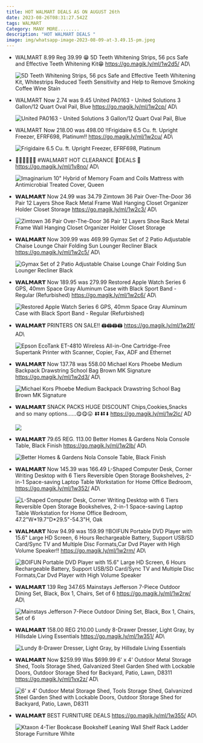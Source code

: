 ```yaml
---
title: HOT WALMART DEALS AS ON AUGUST 26th
date: 2023-08-26T08:31:27.542Z
tags: WALMART
Category: MANY MORE........
description: "HOT WALMART DEALS "
image: img/whatsapp-image-2023-08-09-at-3.49.15-pm.jpeg
---
```

* WALMART
  8.99 Reg 39.99 
  😁 5D Teeth Whitening Strips, 56 pcs Safe and Effective Teeth Whitening 
  Kit😁
  https://go.magik.ly/ml/1w2d5/
  AD\

  ![5D Teeth Whitening Strips, 56 pcs Safe and Effective Teeth Whitening Kit, Whitestrips Reduced Teeth Sensitivity and Help to Remove Smoking Coffee Wine Stain](https://i5.walmartimages.com/seo/5D-Teeth-Whitening-Strips-56-pcs-Safe-Effective-Kit-Whitestrips-Reduced-Sensitivity-Help-Remove-Smoking-Coffee-Wine-Stain_bfd09d12-963a-421c-aff5-8839e671c205.c7d3e8b3df11d93751d9cc32e5677ac3.jpeg?odnHeight=2000&odnWidth=2000&odnBg=FFFFFF)
* WALMART
  Now 2.74 was 9.45
  United PA0163 - United Solutions 3 Gallon/12 Quart Oval Pail, Blue
  https://go.magik.ly/ml/1w2cp/
  AD\

  ![United PA0163 - United Solutions 3 Gallon/12 Quart Oval Pail, Blue](https://i5.walmartimages.com/seo/United-PA0163-United-Solutions-3-Gallon-12-Quart-Oval-Pail-Blue_82f89d82-f1c7-4974-8688-9418db0de61d.4330c0e55da8e1621e82475d55d4652b.jpeg?odnHeight=640&odnWidth=640&odnBg=FFFFFF)
* WALMART
  Now 218.00 was 498.00
  ‼️Frigidaire 6.5 Cu. ft. Upright Freezer, EFRF698, Platinum‼️
  https://go.magik.ly/ml/1w2cu/
  AD\

  ![Frigidaire 6.5 Cu. ft. Upright Freezer, EFRF698, Platinum](https://i5.walmartimages.com/seo/Frigidaire-6-5-Cu-ft-Upright-Freezer-EFRF698-Platinum_6579bf39-1420-462b-8c4f-259065a157a6.d22c86028e38d2a724acaf02e64479f1.jpeg?odnHeight=640&odnWidth=640&odnBg=FFFFFF)
* 🏃‍♀️🏃🏃‍♀️🏃
  #WALMART
  HOT CLEARANCE 
  🎀DEALS 🎀
  https://go.magik.ly/ml/1v8no/
  AD\

  ![Imaginarium 10" Hybrid of Memory Foam and Coils Mattress with Antimicrobial Treated Cover, Queen](https://i5.walmartimages.com/seo/Imaginarium-10-Hybrid-of-Memory-Foam-and-Coils-Mattress-with-Antimicrobial-Treated-Cover-Queen_2b220d0b-444f-47b5-bac7-47694767101f.6430b42a3710b488d4a698290cb70fa0.jpeg?odnHeight=640&odnWidth=640&odnBg=FFFFFF)
* 𝗪𝗔𝗟𝗠𝗔𝗥𝗧
  Now 24.99 was 34.79
  Zimtown 36 Pair Over-The-Door 36 Pair 12 Layers Shoe Rack Metal Frame Wall Hanging Closet Organizer Holder Closet Storage
  https://go.magik.ly/ml/1w2c3/
  AD\

  ![Zimtown 36 Pair Over-The-Door 36 Pair 12 Layers Shoe Rack Metal Frame Wall Hanging Closet Organizer Holder Closet Storage](https://i5.walmartimages.com/seo/Zimtown-36-Pair-Over-The-Door-36-Pair-12-Layers-Shoe-Rack-Metal-Frame-Wall-Hanging-Closet-Organizer-Holder-Closet-Storage_4eb66102-bfbc-4f41-8a4d-a41247082901.c6ad3b5f2f1a7960b7982ba07969ee3f.jpeg?odnHeight=2000&odnWidth=2000&odnBg=FFFFFF)
* 𝗪𝗔𝗟𝗠𝗔𝗥𝗧
  Now 309.99 was 469.99
  Gymax Set of 2 Patio Adjustable Chaise Lounge Chair Folding Sun Lounger Recliner Black
  https://go.magik.ly/ml/1w2c5/
  AD\

  ![Gymax Set of 2 Patio Adjustable Chaise Lounge Chair Folding Sun Lounger Recliner Black](https://i5.walmartimages.com/asr/a9cbcab2-b27d-4a8a-a5df-512df341798d.a88c947325624cd350222b58c2c1555a.jpeg?odnHeight=2000&odnWidth=2000&odnBg=FFFFFF)
* 𝗪𝗔𝗟𝗠𝗔𝗥𝗧
  Now 189.95 was 279.99
  Restored Apple Watch Series 6 GPS, 40mm Space Gray Aluminum Case with Black Sport Band - Regular (Refurbished)
  https://go.magik.ly/ml/1w2c6/
  AD\

  ![Restored Apple Watch Series 6 GPS, 40mm Space Gray Aluminum Case with Black Sport Band - Regular (Refurbished)](https://i5.walmartimages.com/seo/Restored-Apple-Watch-Series-6-GPS-40mm-Space-Gray-Aluminum-Case-with-Black-Sport-Band-Regular-Refurbished_084b521a-f805-48d4-9d04-53b80ccc4155.8eb1f180b0b92b1f8703a73b4f8f0b54.jpeg?odnHeight=640&odnWidth=640&odnBg=FFFFFF)
* 𝗪𝗔𝗟𝗠𝗔𝗥𝗧
  PRINTERS ON SALE!!
  🖨️🖨️🖨️🖨️
  https://go.magik.ly/ml/1w2lf/
  AD\

  ![Epson EcoTank ET-4810 Wireless All-in-One Cartridge-Free Supertank Printer with Scanner, Copier, Fax, ADF and Ethernet](https://i5.walmartimages.com/seo/Epson-EcoTank-ET-4810-Wireless-All-in-One-Cartridge-Free-Supertank-Printer-with-Scanner-Copier-Fax-ADF-and-Ethernet_64b917c9-37f1-46ea-a6e9-d6c5942e934f.1233a64aec9146c9a1d4ba93ee67856b.jpeg?odnHeight=2000&odnWidth=2000&odnBg=FFFFFF)
* 𝗪𝗔𝗟𝗠𝗔𝗥𝗧
  Now 137.78 was 558.00
  Michael Kors Phoebe Medium Backpack Drawstring School Bag Brown MK Signature
  https://go.magik.ly/ml/1w2d3/
  AD\

  ![Michael Kors Phoebe Medium Backpack Drawstring School Bag Brown MK Signature](https://i5.walmartimages.com/seo/Michael-Kors-Phoebe-Medium-Backpack-Drawstring-School-Bag-Brown-MK-Signature_1b0c3e04-97e5-42b9-a1fd-3830c8a2f1bd.487d8da895f3ec15871b3ae0758c04b4.jpeg?odnHeight=2000&odnWidth=2000&odnBg=FFFFFF)
* 𝗪𝗔𝗟𝗠𝗔𝗥𝗧
  SNACK PACKS HUGE DISCOUNT 
  Chips,Cookies,Snacks and so many options......😋😋😛
  ⬇️⏬⬇️⏬⬇️
  https://go.magik.ly/ml/1w2lc/
  AD

  ![](img/whatsapp-image-2023-08-26-at-2.04.16-pm.jpeg)
* 𝗪𝗔𝗟𝗠𝗔𝗥𝗧
  79.65 REG. 113.00
  Better Homes & Gardens Nola Console Table, Black Finish
  https://go.magik.ly/ml/1w2lb/
  AD\

  ![Better Homes & Gardens Nola Console Table, Black Finish](https://i5.walmartimages.com/seo/Better-Homes-Gardens-Nola-Console-Table-Black-Finish_6dc67e84-e771-4e58-b97a-82567fc97cf9.e81adc8361276f1510034b011334cf32.jpeg?odnHeight=640&odnWidth=640&odnBg=FFFFFF)
* 𝗪𝗔𝗟𝗠𝗔𝗥𝗧
  Now 145.39 was 166.49
  L-Shaped Computer Desk, Corner Writing Desktop with 6 Tiers Reversible Open Storage Bookshelves, 2-in-1 Space-saving Laptop Table Workstation for Home Office Bedroom, 
  https://go.magik.ly/ml/1w352/
  AD\

  ![L-Shaped Computer Desk, Corner Writing Desktop with 6 Tiers Reversible Open Storage Bookshelves, 2-in-1 Space-saving Laptop Table Workstation for Home Office Bedroom, 47.2"W\*19.7"D\*29.5"-54.3"H, Oak](https://i5.walmartimages.com/asr/7597c002-7a55-4480-9de3-9be32c76fe8d.f8ac9ddbc31a195c6caf25c8877b798d.jpeg?odnHeight=640&odnWidth=640&odnBg=FFFFFF)
* 𝗪𝗔𝗟𝗠𝗔𝗥𝗧
  Now 94.99 was 159.99
  ‼️BOIFUN Portable DVD Player with 15.6" Large HD Screen, 6 Hours Rechargeable Battery, Support USB/SD Card/Sync TV and Multiple Disc Formats,Car Dvd Player with High Volume Speaker‼️
  https://go.magik.ly/ml/1w2rm/
  AD\

  ![BOIFUN Portable DVD Player with 15.6" Large HD Screen, 6 Hours Rechargeable Battery, Support USB/SD Card/Sync TV and Multiple Disc Formats,Car Dvd Player with High Volume Speaker](https://i5.walmartimages.com/seo/BOIFUN-Portable-DVD-Player-15-6-Large-HD-Screen-6-Hours-Rechargeable-Battery-Support-USB-SD-Card-Sync-TV-Multiple-Disc-Formats-Car-Dvd-High-Volume-Sp_8bfa3c6b-2f12-4161-825f-abbf42fb0fb9.ec7dfa421f7ca7c795d381b16b39bd00.jpeg?odnHeight=2000&odnWidth=2000&odnBg=FFFFFF)
* 𝗪𝗔𝗟𝗠𝗔𝗥𝗧
  139 Reg 347.65
   Mainstays Jefferson 7-Piece Outdoor Dining Set, Black, Box 1, Chairs, Set of 6
  https://go.magik.ly/ml/1w2rw/
  AD\

  ![Mainstays Jefferson 7-Piece Outdoor Dining Set, Black, Box 1, Chairs, Set of 6](https://i5.walmartimages.com/seo/Mainstays-Jefferson-7-Piece-Outdoor-Dining-Set-Black-Box-1-Chairs-Set-of-6_699360ed-e894-4f84-a3d6-f0d8de14596e.9b3b7247ba92d891a6bdbcb90907357d.jpeg?odnHeight=2000&odnWidth=2000&odnBg=FFFFFF)
* 𝗪𝗔𝗟𝗠𝗔𝗥𝗧
  158.00 REG 210.00 
  Lundy 8-Drawer Dresser, Light Gray, by Hillsdale Living Essentials
  https://go.magik.ly/ml/1w351/
  AD\

  ![Lundy 8-Drawer Dresser, Light Gray, by Hillsdale Living Essentials](https://i5.walmartimages.com/seo/Lundy-8-Drawer-Dresser-Light-Gray-by-Hillsdale-Living-Essentials_cbd9eace-3b83-411a-bb54-b3e38dd824eb.d035b2a65baf8c8a94c298b469a980f3.jpeg?odnHeight=2000&odnWidth=2000&odnBg=FFFFFF)
* 𝗪𝗔𝗟𝗠𝗔𝗥𝗧
  Now $259.99 Was $699.99
  6' x 4' Outdoor Metal Storage Shed, Tools Storage Shed, Galvanized Steel Garden Shed with Lockable Doors, Outdoor Storage Shed for Backyard, Patio, Lawn, D8311
  https://go.magik.ly/ml/1vx2z/
  AD\

  ![6' x 4' Outdoor Metal Storage Shed, Tools Storage Shed, Galvanized Steel Garden Shed with Lockable Doors, Outdoor Storage Shed for Backyard, Patio, Lawn, D8311](https://i5.walmartimages.com/seo/6-x-4-Outdoor-Metal-Storage-Shed-Tools-Galvanized-Steel-Garden-Shed-Lockable-Doors-Backyard-Patio-Lawn-D8311_cd477e9b-f6a3-4c82-8ada-614dac6fd7a5.89297130d59a316590b18f1d6934f293.jpeg?odnHeight=2000&odnWidth=2000&odnBg=FFFFFF)
* 𝗪𝗔𝗟𝗠𝗔𝗥𝗧
  BEST FURNITURE DEALS
  https://go.magik.ly/ml/1w355/
  AD\

  ![Ktaxon 4-Tier Bookcase Bookshelf Leaning Wall Shelf Rack Ladder Storage Furniture White](https://i5.walmartimages.com/asr/77534624-dfeb-44cd-bac2-875717e93e52.01561ecd0b06f95eb9fc6e73fce97202.jpeg?odnHeight=2000&odnWidth=2000&odnBg=FFFFFF)